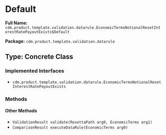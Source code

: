 # Default

**Full Name:** `cdm.product.template.validation.datarule.EconomicTermsNotionalResetInterestRatePayoutExists$Default`

**Package:** `cdm.product.template.validation.datarule`

## Type: Concrete Class

### Implemented Interfaces

- `cdm.product.template.validation.datarule.EconomicTermsNotionalResetInterestRatePayoutExists`

### Methods

#### Other Methods

- `ValidationResult validate(RosettaPath arg0, EconomicTerms arg1)`
- `ComparisonResult executeDataRule(EconomicTerms arg0)`

